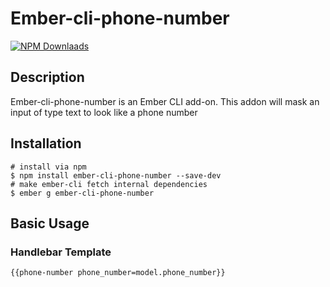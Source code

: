 # Ember-cli-phone-number

[![NPM Downlaads](https://img.shields.io/npm/dm/ember-cli-summernote.svg)](https://www.npmjs.org/package/ember-cli-phone-number)

## Description
Ember-cli-phone-number is an Ember CLI add-on. This addon will mask an input of type text to look like a phone number

## Installation
```
# install via npm
$ npm install ember-cli-phone-number --save-dev
# make ember-cli fetch internal dependencies
$ ember g ember-cli-phone-number
```

## Basic Usage

### Handlebar Template
```
{{phone-number phone_number=model.phone_number}}
```
